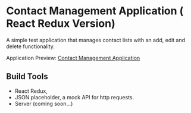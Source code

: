 # Contact Management Application ( React Redux Version)

A simple test application that manages contact lists with an add, edit and delete functionality.

Application Preview: [Contact Management Application](https://elnobun.github.io/contact-management-app-redux)

## Build Tools

- React Redux,
- JSON placeholder, a mock API for http requests.
- Server (coming soon...)
